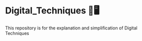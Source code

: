 # Digital_Techniques 🧠🖥️
This repository is for the explanation and simplification of Digital Techniques
